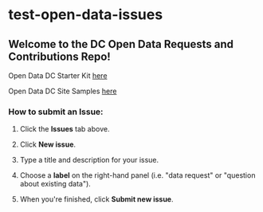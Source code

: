 # test-open-data-issues

<h2> Welcome to the DC Open Data Requests and Contributions Repo!</h2>
<!--- OD DC Graphic ---> 
<p>Open Data DC Starter Kit <a href ="https://github.com/DCgov/opendatadc-starterkit">here</a></p>
<p>Open Data DC Site Samples <a href="https://github.com/DCgov/opendatadc-opendataSiteSamples">here</a></p>

<h3>How to submit an Issue:</h3>

1. Click the <b>Issues</b> tab above.

2. Click <b>New issue</b>.

3. Type a title and description for your issue.

4. Choose a <b>label</b> on the right-hand panel (i.e. "data request" or "question about existing data").

5. When you're finished, click <b>Submit new issue</b>.
